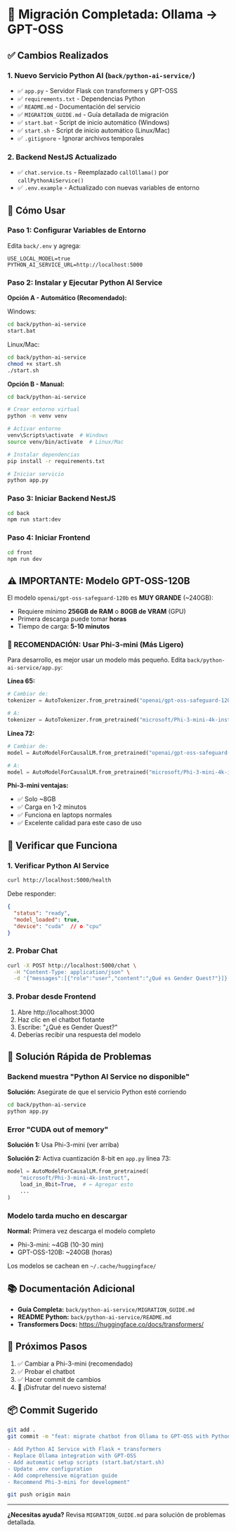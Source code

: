# 🎉 Migración Completada: Ollama → GPT-OSS

## ✅ Cambios Realizados

### 1. Nuevo Servicio Python AI (`back/python-ai-service/`)
- ✅ `app.py` - Servidor Flask con transformers y GPT-OSS
- ✅ `requirements.txt` - Dependencias Python
- ✅ `README.md` - Documentación del servicio
- ✅ `MIGRATION_GUIDE.md` - Guía detallada de migración
- ✅ `start.bat` - Script de inicio automático (Windows)
- ✅ `start.sh` - Script de inicio automático (Linux/Mac)
- ✅ `.gitignore` - Ignorar archivos temporales

### 2. Backend NestJS Actualizado
- ✅ `chat.service.ts` - Reemplazado `callOllama()` por `callPythonAiService()`
- ✅ `.env.example` - Actualizado con nuevas variables de entorno

## 🚀 Cómo Usar

### Paso 1: Configurar Variables de Entorno

Edita `back/.env` y agrega:

```env
USE_LOCAL_MODEL=true
PYTHON_AI_SERVICE_URL=http://localhost:5000
```

### Paso 2: Instalar y Ejecutar Python AI Service

**Opción A - Automático (Recomendado):**

Windows:
```bash
cd back/python-ai-service
start.bat
```

Linux/Mac:
```bash
cd back/python-ai-service
chmod +x start.sh
./start.sh
```

**Opción B - Manual:**

```bash
cd back/python-ai-service

# Crear entorno virtual
python -m venv venv

# Activar entorno
venv\Scripts\activate  # Windows
source venv/bin/activate  # Linux/Mac

# Instalar dependencias
pip install -r requirements.txt

# Iniciar servicio
python app.py
```

### Paso 3: Iniciar Backend NestJS

```bash
cd back
npm run start:dev
```

### Paso 4: Iniciar Frontend

```bash
cd front
npm run dev
```

## ⚠️ IMPORTANTE: Modelo GPT-OSS-120B

El modelo `openai/gpt-oss-safeguard-120b` es **MUY GRANDE** (~240GB):

- Requiere mínimo **256GB de RAM** o **80GB de VRAM** (GPU)
- Primera descarga puede tomar **horas**
- Tiempo de carga: **5-10 minutos**

### 🎯 RECOMENDACIÓN: Usar Phi-3-mini (Más Ligero)

Para desarrollo, es mejor usar un modelo más pequeño. Edita `back/python-ai-service/app.py`:

**Línea 65:**
```python
# Cambiar de:
tokenizer = AutoTokenizer.from_pretrained("openai/gpt-oss-safeguard-120b")

# A:
tokenizer = AutoTokenizer.from_pretrained("microsoft/Phi-3-mini-4k-instruct")
```

**Línea 72:**
```python
# Cambiar de:
model = AutoModelForCausalLM.from_pretrained("openai/gpt-oss-safeguard-120b", ...)

# A:
model = AutoModelForCausalLM.from_pretrained("microsoft/Phi-3-mini-4k-instruct", ...)
```

**Phi-3-mini ventajas:**
- ✅ Solo ~8GB
- ✅ Carga en 1-2 minutos
- ✅ Funciona en laptops normales
- ✅ Excelente calidad para este caso de uso

## 🧪 Verificar que Funciona

### 1. Verificar Python AI Service

```bash
curl http://localhost:5000/health
```

Debe responder:
```json
{
  "status": "ready",
  "model_loaded": true,
  "device": "cuda"  // o "cpu"
}
```

### 2. Probar Chat

```bash
curl -X POST http://localhost:5000/chat \
  -H "Content-Type: application/json" \
  -d '{"messages":[{"role":"user","content":"¿Qué es Gender Quest?"}]}'
```

### 3. Probar desde Frontend

1. Abre http://localhost:3000
2. Haz clic en el chatbot flotante
3. Escribe: "¿Qué es Gender Quest?"
4. Deberías recibir una respuesta del modelo

## 🐛 Solución Rápida de Problemas

### Backend muestra "Python AI Service no disponible"

**Solución:** Asegúrate de que el servicio Python esté corriendo

```bash
cd back/python-ai-service
python app.py
```

### Error "CUDA out of memory"

**Solución 1:** Usa Phi-3-mini (ver arriba)

**Solución 2:** Activa cuantización 8-bit en `app.py` línea 73:

```python
model = AutoModelForCausalLM.from_pretrained(
    "microsoft/Phi-3-mini-4k-instruct",
    load_in_8bit=True,  # ← Agregar esto
    ...
)
```

### Modelo tarda mucho en descargar

**Normal:** Primera vez descarga el modelo completo
- Phi-3-mini: ~4GB (10-30 min)
- GPT-OSS-120B: ~240GB (horas)

Los modelos se cachean en `~/.cache/huggingface/`

## 📚 Documentación Adicional

- **Guía Completa:** `back/python-ai-service/MIGRATION_GUIDE.md`
- **README Python:** `back/python-ai-service/README.md`
- **Transformers Docs:** https://huggingface.co/docs/transformers/

## 🎯 Próximos Pasos

1. ✅ Cambiar a Phi-3-mini (recomendado)
2. ✅ Probar el chatbot
3. ✅ Hacer commit de cambios
4. 🚀 ¡Disfrutar del nuevo sistema!

## 📦 Commit Sugerido

```bash
git add .
git commit -m "feat: migrate chatbot from Ollama to GPT-OSS with Python transformers

- Add Python AI Service with Flask + transformers
- Replace Ollama integration with GPT-OSS
- Add automatic setup scripts (start.bat/start.sh)
- Update .env configuration
- Add comprehensive migration guide
- Recommend Phi-3-mini for development"

git push origin main
```

---

**¿Necesitas ayuda?** Revisa `MIGRATION_GUIDE.md` para solución de problemas detallada.
